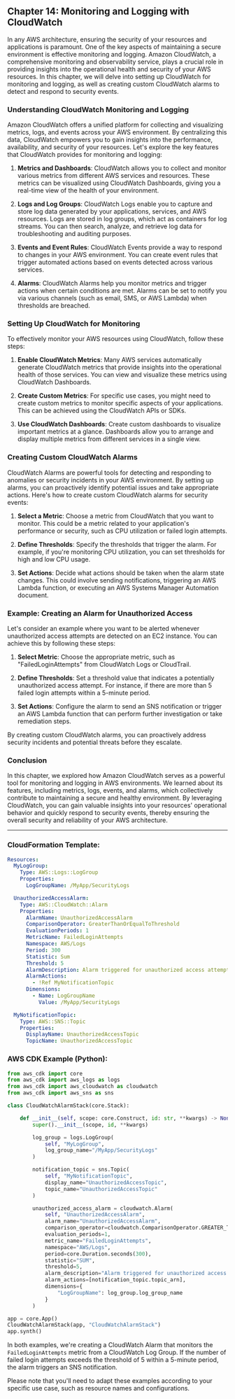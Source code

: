 ## Chapter 14: Monitoring and Logging with CloudWatch

In any AWS architecture, ensuring the security of your resources and applications is paramount. One of the key aspects of maintaining a secure environment is effective monitoring and logging. Amazon CloudWatch, a comprehensive monitoring and observability service, plays a crucial role in providing insights into the operational health and security of your AWS resources. In this chapter, we will delve into setting up CloudWatch for monitoring and logging, as well as creating custom CloudWatch alarms to detect and respond to security events.

### Understanding CloudWatch Monitoring and Logging

Amazon CloudWatch offers a unified platform for collecting and visualizing metrics, logs, and events across your AWS environment. By centralizing this data, CloudWatch empowers you to gain insights into the performance, availability, and security of your resources. Let's explore the key features that CloudWatch provides for monitoring and logging:

1. **Metrics and Dashboards**: CloudWatch allows you to collect and monitor various metrics from different AWS services and resources. These metrics can be visualized using CloudWatch Dashboards, giving you a real-time view of the health of your environment.

2. **Logs and Log Groups**: CloudWatch Logs enable you to capture and store log data generated by your applications, services, and AWS resources. Logs are stored in log groups, which act as containers for log streams. You can then search, analyze, and retrieve log data for troubleshooting and auditing purposes.

3. **Events and Event Rules**: CloudWatch Events provide a way to respond to changes in your AWS environment. You can create event rules that trigger automated actions based on events detected across various services.

4. **Alarms**: CloudWatch Alarms help you monitor metrics and trigger actions when certain conditions are met. Alarms can be set to notify you via various channels (such as email, SMS, or AWS Lambda) when thresholds are breached.

### Setting Up CloudWatch for Monitoring

To effectively monitor your AWS resources using CloudWatch, follow these steps:

1. **Enable CloudWatch Metrics**: Many AWS services automatically generate CloudWatch metrics that provide insights into the operational health of those services. You can view and visualize these metrics using CloudWatch Dashboards.

2. **Create Custom Metrics**: For specific use cases, you might need to create custom metrics to monitor specific aspects of your applications. This can be achieved using the CloudWatch APIs or SDKs.

3. **Use CloudWatch Dashboards**: Create custom dashboards to visualize important metrics at a glance. Dashboards allow you to arrange and display multiple metrics from different services in a single view.

### Creating Custom CloudWatch Alarms

CloudWatch Alarms are powerful tools for detecting and responding to anomalies or security incidents in your AWS environment. By setting up alarms, you can proactively identify potential issues and take appropriate actions. Here's how to create custom CloudWatch alarms for security events:

1. **Select a Metric**: Choose a metric from CloudWatch that you want to monitor. This could be a metric related to your application's performance or security, such as CPU utilization or failed login attempts.

2. **Define Thresholds**: Specify the thresholds that trigger the alarm. For example, if you're monitoring CPU utilization, you can set thresholds for high and low CPU usage.

3. **Set Actions**: Decide what actions should be taken when the alarm state changes. This could involve sending notifications, triggering an AWS Lambda function, or executing an AWS Systems Manager Automation document.

### Example: Creating an Alarm for Unauthorized Access

Let's consider an example where you want to be alerted whenever unauthorized access attempts are detected on an EC2 instance. You can achieve this by following these steps:

1. **Select Metric**: Choose the appropriate metric, such as "FailedLoginAttempts" from CloudWatch Logs or CloudTrail.

2. **Define Thresholds**: Set a threshold value that indicates a potentially unauthorized access attempt. For instance, if there are more than 5 failed login attempts within a 5-minute period.

3. **Set Actions**: Configure the alarm to send an SNS notification or trigger an AWS Lambda function that can perform further investigation or take remediation steps.

By creating custom CloudWatch alarms, you can proactively address security incidents and potential threats before they escalate.

### Conclusion

In this chapter, we explored how Amazon CloudWatch serves as a powerful tool for monitoring and logging in AWS environments. We learned about its features, including metrics, logs, events, and alarms, which collectively contribute to maintaining a secure and healthy environment. By leveraging CloudWatch, you can gain valuable insights into your resources' operational behavior and quickly respond to security events, thereby ensuring the overall security and reliability of your AWS architecture.

---

### CloudFormation Template:

```yaml
Resources:
  MyLogGroup:
    Type: AWS::Logs::LogGroup
    Properties:
      LogGroupName: /MyApp/SecurityLogs

  UnauthorizedAccessAlarm:
    Type: AWS::CloudWatch::Alarm
    Properties:
      AlarmName: UnauthorizedAccessAlarm
      ComparisonOperator: GreaterThanOrEqualToThreshold
      EvaluationPeriods: 1
      MetricName: FailedLoginAttempts
      Namespace: AWS/Logs
      Period: 300
      Statistic: Sum
      Threshold: 5
      AlarmDescription: Alarm triggered for unauthorized access attempts
      AlarmActions:
        - !Ref MyNotificationTopic
      Dimensions:
        - Name: LogGroupName
          Value: /MyApp/SecurityLogs

  MyNotificationTopic:
    Type: AWS::SNS::Topic
    Properties:
      DisplayName: UnauthorizedAccessTopic
      TopicName: UnauthorizedAccessTopic
```

### AWS CDK Example (Python):

```python
from aws_cdk import core
from aws_cdk import aws_logs as logs
from aws_cdk import aws_cloudwatch as cloudwatch
from aws_cdk import aws_sns as sns

class CloudWatchAlarmStack(core.Stack):

    def __init__(self, scope: core.Construct, id: str, **kwargs) -> None:
        super().__init__(scope, id, **kwargs)

        log_group = logs.LogGroup(
            self, "MyLogGroup",
            log_group_name="/MyApp/SecurityLogs"
        )

        notification_topic = sns.Topic(
            self, "MyNotificationTopic",
            display_name="UnauthorizedAccessTopic",
            topic_name="UnauthorizedAccessTopic"
        )

        unauthorized_access_alarm = cloudwatch.Alarm(
            self, "UnauthorizedAccessAlarm",
            alarm_name="UnauthorizedAccessAlarm",
            comparison_operator=cloudwatch.ComparisonOperator.GREATER_THAN_OR_EQUAL_TO_THRESHOLD,
            evaluation_periods=1,
            metric_name="FailedLoginAttempts",
            namespace="AWS/Logs",
            period=core.Duration.seconds(300),
            statistic="SUM",
            threshold=5,
            alarm_description="Alarm triggered for unauthorized access attempts",
            alarm_actions=[notification_topic.topic_arn],
            dimensions={
                "LogGroupName": log_group.log_group_name
            }
        )

app = core.App()
CloudWatchAlarmStack(app, "CloudWatchAlarmStack")
app.synth()
```

In both examples, we're creating a CloudWatch Alarm that monitors the `FailedLoginAttempts` metric from a CloudWatch Log Group. If the number of failed login attempts exceeds the threshold of 5 within a 5-minute period, the alarm triggers an SNS notification.

Please note that you'll need to adapt these examples according to your specific use case, such as resource names and configurations.